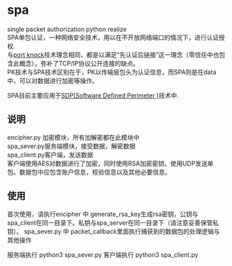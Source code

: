 # spa
single packet authorization python realize<br>
SPA单包认证，一种网络安全技术，用以在不开放网络端口的情况下，进行认证授权.<br>
与[port knock](https://github.com/small-eight/portknock)技术理念相同，都是以满足“先认证后链接”这一理念（零信任中也包含此概念）。弥补了TCP/IP协议公开连接的缺点。<br>
PK技术与SPA技术区别在于，PK以传输层包头为认证信息，而SPA则是在data中，可以对数据进行加密等操作。<br>

SPA目前主要应用于[SDP(Software Defined Perimeter )](https://github.com/small-eight/SDP)技术中.

## 说明
encipher.py 加密模块，所有加解密都在此模块中<br>
spa_sever.py服务端模块，接受数据，解密数据<br>
spa_client.py客户端，发送数据<br>
客户端使用AES对数据进行了加密，同时使用RSA加密密钥，使用UDP发送单包。数据包中应包含账户信息，校验信息以及其他必要信息。

## 使用
首次使用，请执行encipher 中 generate_rsa_key生成rsa密钥，公钥与spa_client在同一目录下。私钥与spa_server在同一目录下（请注意妥善保管私钥）。
spa_sever.py 中 packet_callback里面执行捕获到的数据包的处理逻辑与其他操作

服务端执行 python3 spa_sever.py
客户端执行 python3 spa_client.py  
